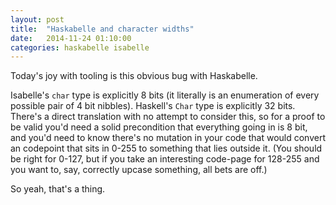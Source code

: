 ```yaml
---
layout: post
title:  "Haskabelle and character widths"
date:   2014-11-24 01:10:00
categories: haskabelle isabelle
---
```


Today's joy with tooling is this obvious bug with Haskabelle.

Isabelle's `char` type is explicitly 8 bits (it literally is an enumeration of every possible pair of 4 bit nibbles). Haskell's `Char` type is explicitly 32 bits. There's a direct translation with no attempt to consider this, so for a proof to be valid you'd need a solid precondition that everything going in is 8 bit, and you'd need to know there's no mutation in your code that would convert an codepoint that sits in 0-255 to something that lies outside it. (You should be right for 0-127, but if you take an interesting code-page for 128-255 and you want to, say, correctly upcase something, all bets are off.) 

So yeah, that's a thing.
